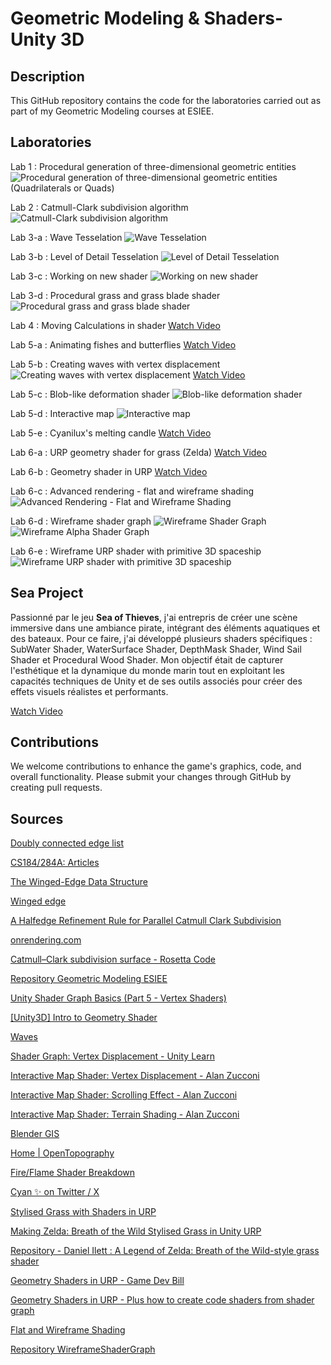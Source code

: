 # Geometric Modeling & Shaders- Unity 3D

## Description

This GitHub repository contains the code for the laboratories carried out as part of my Geometric Modeling courses at ESIEE.

## Laboratories

Lab 1 : Procedural generation of three-dimensional geometric entities
![Procedural generation of three-dimensional geometric entities (Quadrilaterals or Quads)](./Figures/lab1.jpg)

Lab 2 : Catmull-Clark subdivision algorithm
![Catmull-Clark subdivision algorithm](./Figures/lab2.jpg)

Lab 3-a : Wave Tesselation
![Wave Tesselation](./Figures/lab3a_wave_shader.jpg)

Lab 3-b : Level of Detail Tesselation
![Level of Detail Tesselation](./Figures/lab3b_lod.png)

Lab 3-c : Working on new shader
![Working on new shader](./Figures/lab3c-normal_debug_shader.png)

Lab 3-d : Procedural grass and grass blade shader
![Procedural grass and grass blade shader](./Figures/lab3d_grass_shader.png)

Lab 4 : Moving Calculations in shader
[Watch Video](https://youtu.be/XpP3Ws0bVSU)

Lab 5-a : Animating fishes and butterflies
[Watch Video](https://youtu.be/Ll-AmPCW_dE)

Lab 5-b : Creating waves with vertex displacement
![Creating waves with vertex displacement](./Figures/lab5b_base.png)
[Watch Video](https://youtu.be/wGiH_wfXyTA)

Lab 5-c : Blob-like deformation shader
![Blob-like deformation shader](./Figures/lab5c.png)

Lab 5-d : Interactive map
![Interactive map](./Figures/lab5d.png)

Lab 5-e : Cyanilux's melting candle
[Watch Video](https://youtu.be/DNzvVhMdoJw)

Lab 6-a : URP geometry shader for grass (Zelda)
[Watch Video](https://youtu.be/F1Cl8Pdmh-0)

Lab 6-b : Geometry shader in URP
[Watch Video](https://youtu.be/PUioNGx8Z-Q)

Lab 6-c : Advanced rendering - flat and wireframe shading
![Advanced Rendering - Flat and Wireframe Shading](./Figures/lab6c.png)

Lab 6-d : Wireframe shader graph
![Wireframe Shader Graph](./Figures/lab6d_wireframe.png)
![Wireframe Alpha Shader Graph](./Figures/lab6d_alphawireframe.png)

Lab 6-e : Wireframe URP shader with primitive 3D spaceship
![Wireframe URP shader with primitive 3D spaceship](./Figures/lab6e.png)

## Sea Project

Passionné par le jeu **Sea of Thieves**, j'ai entrepris de créer une scène immersive dans une ambiance pirate, intégrant des éléments aquatiques et des bateaux. Pour ce faire, j'ai développé plusieurs shaders spécifiques : SubWater Shader, WaterSurface Shader, DepthMask Shader, Wind Sail Shader et Procedural Wood Shader. Mon objectif était de capturer l'esthétique et la dynamique du monde marin tout en exploitant les capacités techniques de Unity et de ses outils associés pour créer des effets visuels réalistes et performants.

[Watch Video](https://youtu.be/Kf9NEJig0lg)

## Contributions

We welcome contributions to enhance the game's graphics, code, and overall functionality. Please submit your changes through GitHub by creating pull requests.

## Sources

[Doubly connected edge list](https://en.wikipedia.org/wiki/Doubly_connected_edge_list)

[CS184/284A: Articles](https://cs184.eecs.berkeley.edu/sp19/article/15/the-half-edge-data-structure)

[The Winged-Edge Data Structure](https://pages.mtu.edu/~shene/COURSES/cs3621/NOTES/model/winged-e.html)

[Winged edge](https://en.wikipedia.org/wiki/Winged_edge#:~:text=In)

[A Halfedge Refinement Rule for Parallel Catmull Clark Subdivision](https://www.youtube.com/watch?v=Ys2j5n9zWys)

[onrendering.com](https://onrendering.com/data/papers/catmark/HalfedgeCatmullClark.pdf)

[Catmull–Clark subdivision surface - Rosetta Code](https://rosettacode.org/wiki/Catmull–Clark_subdivision_surface)

[Repository Geometric Modeling ESIEE](https://github.com/AntoninJuquel/geometric-modeling-esiee)

[Unity Shader Graph Basics (Part 5 - Vertex Shaders)](https://www.youtube.com/watch?v=2KSLO9JnxHA&t=59s)

[[Unity3D] Intro to Geometry Shader](https://jayjingyuliu.wordpress.com/2018/01/24/unity3d-intro-to-geometry-shader/)

[Waves](https://catlikecoding.com/unity/tutorials/flow/waves/)

[Shader Graph: Vertex Displacement - Unity Learn](https://learn.unity.com/tutorial/shader-graph-vertex-displacement)

[Interactive Map Shader: Vertex Displacement - Alan Zucconi](https://www.alanzucconi.com/2019/07/03/interactive-map-01/)

[Interactive Map Shader: Scrolling Effect - Alan Zucconi](https://www.alanzucconi.com/2019/07/03/interactive-map-02/)

[Interactive Map Shader: Terrain Shading - Alan Zucconi](https://www.alanzucconi.com/2019/07/03/interactive-map-shader-terrain-shading/)

[Blender GIS](https://www.youtube.com/watch?v=YNtKnmRXVlo)

[Home | OpenTopography](https://opentopography.org/)

[Fire/Flame Shader Breakdown](https://www.cyanilux.com/tutorials/fire-shader-breakdown/)

[Cyan ✨ on Twitter / X](https://x.com/Cyanilux/status/1680308010831192070)

[Stylised Grass with Shaders in URP](https://danielilett.com/2021-08-24-tut5-17-stylised-grass/)

[Making Zelda: Breath of the Wild Stylised Grass in Unity URP](https://www.youtube.com/watch?v=MeyW_aYE82s)

[Repository - Daniel Ilett : A Legend of Zelda: Breath of the Wild-style grass shader](https://github.com/daniel-ilett/shaders-botw-grass)

[Geometry Shaders in URP - Game Dev Bill](https://gamedevbill.com/geometry-shaders-in-urp/)

[Geometry Shaders in URP - Plus how to create code shaders from shader graph](https://www.youtube.com/watch?v=beSRCSRS6mI)

[Flat and Wireframe Shading](https://catlikecoding.com/unity/tutorials/advanced-rendering/flat-and-wireframe-shading/)

[Repository WireframeShaderGraph](https://github.com/ArturoNereu/WireframeShaderGraph)
